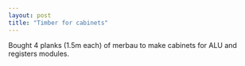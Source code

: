 ```yaml
---
layout: post
title: "Timber for cabinets"
---
```


Bought 4 planks (1.5m each) of merbau to make cabinets for ALU and registers modules.

